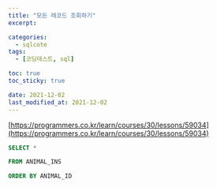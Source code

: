 ```yaml
---
title: "모든 레코드 조회하기"
excerpt:

categories:
  - sqlcote
tags:
  - [코딩테스트, sql]

toc: true
toc_sticky: true

date: 2021-12-02
last_modified_at: 2021-12-02
---
```


[https://programmers.co.kr/learn/courses/30/lessons/59034](https://programmers.co.kr/learn/courses/30/lessons/59034)

```sql
SELECT *

FROM ANIMAL_INS

ORDER BY ANIMAL_ID
```
